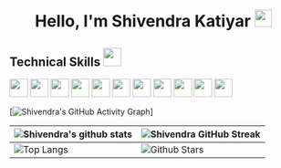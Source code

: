 <h1 align="center"> Hello, I'm Shivendra Katiyar <img src = "https://raw.githubusercontent.com/MartinHeinz/MartinHeinz/master/wave.gif" width = 30px> </h1>

<h2> Technical Skills <img src = "https://media2.giphy.com/media/QssGEmpkyEOhBCb7e1/giphy.gif?cid=ecf05e47a0n3gi1bfqntqmob8g9aid1oyj2wr3ds3mg700bl&rid=giphy.gif" width = 32px> </h2>

<img width ='32px' src ='[https://cdn-icons-png.flaticon.com/128/1199/1199124.png](https://cdn-icons-png.flaticon.com/128/174/174854.png)'>
<img width ='32px' src ='https://cdn-icons-png.flaticon.com/128/1199/1199124.png'>
<img width ='32px' src ='https://cdn-icons-png.flaticon.com/128/1199/1199124.png'>
<img width ='32px' src ='https://cdn-icons-png.flaticon.com/128/1199/1199124.png'>
<img width ='32px' src ='https://cdn-icons-png.flaticon.com/128/1199/1199124.png'>
<img width ='32px' src ='https://cdn-icons-png.flaticon.com/128/1199/1199124.png'>
<img width ='32px' src ='https://cdn-icons-png.flaticon.com/128/1199/1199124.png'>
<img width ='32px' src ='https://cdn-icons-png.flaticon.com/128/1199/1199124.png'>
<img width ='32px' src ='https://cdn-icons-png.flaticon.com/128/1199/1199124.png'>
<img width ='32px' src ='https://cdn-icons-png.flaticon.com/128/1199/1199124.png'>
<img width ='32px' src ='https://cdn-icons-png.flaticon.com/128/1199/1199124.png'>



[![Shivendra's GitHub Activity Graph](https://activity-graph.herokuapp.com/graph?username=Shivendra-Katiyar-FSD&theme=noctis-minimus)]

| ![Shivendra's github stats](https://github-readme-stats.vercel.app/api?username=Shivendra-Katiyar-FSD&show_icons=true&theme=tokyonight) | ![Shivendra GitHub Streak](https://github-readme-streak-stats.herokuapp.com/?user=Shivendra-Katiyar-FSD&theme=tokyonight) |
| --- | --- |
| ![Top Langs](https://github-readme-stats.vercel.app/api/top-langs/?username=Shivendra-Katiyar-FSD&theme=tokyonight) | ![Github Stars](https://github-readme-stats.vercel.app/api?username=Shivendra-Katiyar-FSD&show_icons=true&locale=en&count_private=true&hide_rank=true&custom_title=My%20GitHub%20Stats&disable_animations=true&theme=tokyonight) |
